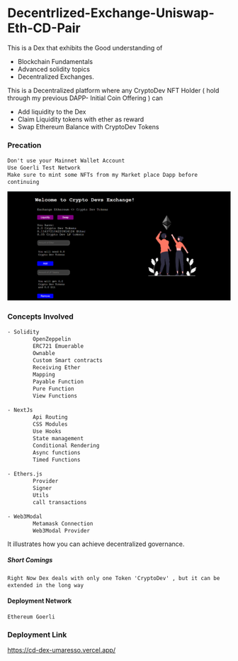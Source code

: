 # Decentrlized-Exchange-Uniswap-Eth-CD-Pair

This is a Dex that exhibits the Good understanding of 
  
  - Blockchain Fundamentals 
  - Advanced solidity topics 
  - Decentralized Exchanges.

This is a  Decentralized platform where any CryptoDev NFT Holder ( hold through my previous DAPP- Initial Coin Offering )
can 

  - Add liquidity to the Dex
  - Claim Liquidity tokens with ether as reward
  - Swap Ethereum Balance with CryptoDev Tokens
  


### Precation
    
    Don't use your Mainnet Wallet Account
    Use Goerli Test Network
    Make sure to mint some NFTs from my Market place Dapp before continuing
    

![Website Demo](./dex.PNG "CryptoDev Dex")

###  Concepts Involved

    - Solidity    
            OpenZeppelin
            ERC721 Emuerable 
            Ownable
            Custom Smart contracts 
            Receiving Ether
            Mapping
            Payable Function
            Pure Function
            View Functions

    - NextJs
            Api Routing
            CSS Modules
            Use Hooks
            State management
            Conditional Rendering
            Async functions
            Timed Functions
      
    - Ethers.js
            Provider
            Signer
            Utils
            call transactions
      
    - Web3Modal
            Metamask Connection
            Web3Modal Provider

    

It illustrates how you can achieve decentralized governance.

##### Short Comings

    Right Now Dex deals with only one Token 'CryptoDev' , but it can be extended in the long way
        
#### Deployment Network
    Ethereum Goerli    

### Deployment Link
https://cd-dex-umaresso.vercel.app/



